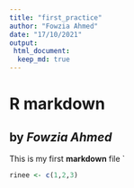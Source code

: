 ```yaml
---
title: "first_practice"
author: "Fowzia Ahmed"
date: "17/10/2021"
output: 
 html_document:
  keep_md: true
---
```




# R markdown
## by *Fowzia Ahmed*
This is my first **markdown** file
`

```r
rinee <- c(1,2,3)
```

